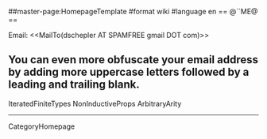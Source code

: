 ##master-page:HomepageTemplate
#format wiki
#language en
== @``ME@ ==

Email: <<MailTo(dschepler AT SPAMFREE gmail DOT com)>>
## You can even more obfuscate your email address by adding more uppercase letters followed by a leading and trailing blank.

IteratedFiniteTypes
NonInductiveProps
ArbitraryArity

----
CategoryHomepage
